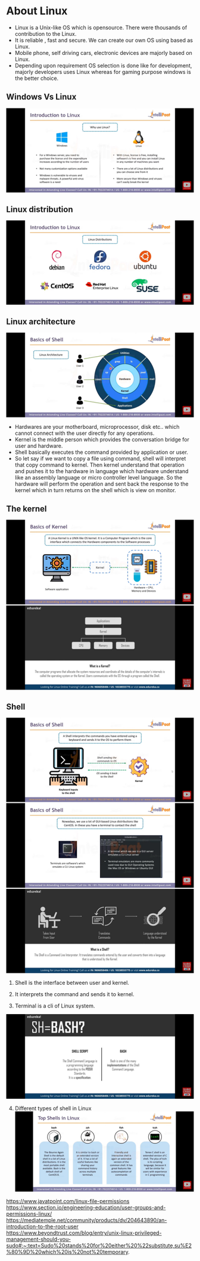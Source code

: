# About Linux 

- Linux is a Unix-like OS which is opensource. There were thousands of contribution to the Linux. 
- It is reliable ,  fast and secure. We can create our own OS using based as Linux. 
- Mobile phone, self driving cars, electronic devices are majorly based on Linux. 
- Depending upon requirement OS selection is done like for development, majorly developers uses Linux whereas for gaming purpose windows is the better choice. 
## Windows Vs Linux

![](https://github.com/codophilic/LearnLinux/blob/main/attachments/1666499179220.jpg)

## Linux distribution 

![](https://github.com/codophilic/LearnLinux/blob/main/attachments/1666499179213.jpg)

## Linux architecture 

![](https://github.com/codophilic/LearnLinux/blob/main/attachments/1666499179205.jpg)

- Hardwares are your motherboard, microprocessor, disk etc.. which cannot connect with the user directly for any operations. 
- Kernel is the middle person which provides the conversation bridge for user and hardware. 
- Shell basically executes the command provided by application or user. 
- So let say if we want to copy a file using command, shell will interpret that copy command to kernel. Then kernel understand that operation and pushes it to the hardware in language which hardware understand like an assembly language or micro controller level language. So the hardware will perform the operation and sent back the response to the kernel which in turn returns on the shell which is view on monitor. 


## The kernel

![](https://github.com/codophilic/LearnLinux/blob/main/attachments/1666499179176.jpg)
![](https://github.com/codophilic/LearnLinux/blob/main/attachments/1666588186378.jpg)

## Shell 

![](https://github.com/codophilic/LearnLinux/blob/main/attachments/1666499179196.jpg)
![](https://github.com/codophilic/LearnLinux/blob/main/attachments/1666499179191.jpg)
![](https://github.com/codophilic/LearnLinux/blob/main/attachments/1666588186370.jpg)

1. Shell is the interface between user and kernel.
2. It interprets the command and sends it to kernel. 

3. Terminal is a cli of Linux system.

![](https://github.com/codophilic/LearnLinux/blob/main/attachments/1666588186363.jpg)

4. Different types of shell in Linux
![](https://github.com/codophilic/LearnLinux/blob/main/attachments/1666499179183.jpg)



https://www.javatpoint.com/linux-file-permissions
https://www.section.io/engineering-education/user-groups-and-permissions-linux/
https://mediatemple.net/community/products/dv/204643890/an-introduction-to-the-root-user
https://www.beyondtrust.com/blog/entry/unix-linux-privileged-management-should-you-sudo#:~:text=Sudo%20stands%20for%20either%20%22substitute,su%E2%80%9D%20which%20is%20not%20temporary.
